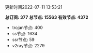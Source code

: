更新时间2022-07-11 13:53:21

**总订阅: 377**
**总节点: 15563**
**有效节点: 4372**
- trojan节点: 400
- ss节点: 1634
- ssr节点: 59
- v2ray节点: 2279

